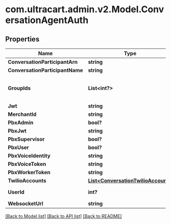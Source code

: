 # com.ultracart.admin.v2.Model.ConversationAgentAuth
## Properties

Name | Type | Description | Notes
------------ | ------------- | ------------- | -------------
**ConversationParticipantArn** | **string** |  | [optional] 
**ConversationParticipantName** | **string** |  | [optional] 
**GroupIds** | **List&lt;int?&gt;** | UltraCart Groups this user belongs to | [optional] 
**Jwt** | **string** |  | [optional] 
**MerchantId** | **string** |  | [optional] 
**PbxAdmin** | **bool?** |  | [optional] 
**PbxJwt** | **string** |  | [optional] 
**PbxSupervisor** | **bool?** |  | [optional] 
**PbxUser** | **bool?** |  | [optional] 
**PbxVoiceIdentity** | **string** |  | [optional] 
**PbxVoiceToken** | **string** |  | [optional] 
**PbxWorkerToken** | **string** |  | [optional] 
**TwilioAccounts** | [**List&lt;ConversationTwilioAccount&gt;**](ConversationTwilioAccount.md) |  | [optional] 
**UserId** | **int?** | UltraCart User ID | [optional] 
**WebsocketUrl** | **string** |  | [optional] 


[[Back to Model list]](../README.md#documentation-for-models) [[Back to API list]](../README.md#documentation-for-api-endpoints) [[Back to README]](../README.md)

